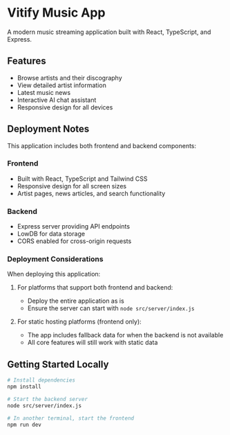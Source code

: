 
# Vitify Music App

A modern music streaming application built with React, TypeScript, and Express.

## Features

- Browse artists and their discography
- View detailed artist information
- Latest music news
- Interactive AI chat assistant
- Responsive design for all devices

## Deployment Notes

This application includes both frontend and backend components:

### Frontend
- Built with React, TypeScript and Tailwind CSS
- Responsive design for all screen sizes
- Artist pages, news articles, and search functionality

### Backend
- Express server providing API endpoints
- LowDB for data storage
- CORS enabled for cross-origin requests

### Deployment Considerations

When deploying this application:

1. For platforms that support both frontend and backend:
   - Deploy the entire application as is
   - Ensure the server can start with `node src/server/index.js`

2. For static hosting platforms (frontend only):
   - The app includes fallback data for when the backend is not available
   - All core features will still work with static data

## Getting Started Locally

```bash
# Install dependencies
npm install

# Start the backend server
node src/server/index.js

# In another terminal, start the frontend
npm run dev
```
